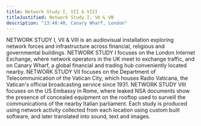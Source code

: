 ```yaml
---
title: Network Study I, VII & VIII
titleJustified: Network Study I, Ⅶ & Ⅷ
description: "13:48:40, Canary Wharf, London"
---
```


NETWORK STUDY I, Ⅶ & Ⅷ is an audiovisual installation exploring network forces and infrastructure across financial, religious and governmental buildings. NETWORK STUDY I focuses on the London Internet Exchange, where network operators in the UK meet to exchange traffic, and on Canary Wharf, a global financial and trading hub conveniently located nearby. NETWORK STUDY Ⅶ focuses on the Department of Telecommunication of the Vatican City, which houses Radio Vaticana, the Vatican's official broadcasting service since 1931. NETWORK STUDY Ⅷ focuses on the US Embassy in Rome, where leaked NSA documents show the presence of concealed equipment on the rooftop used to surveill the communications of the nearby Italian parliament. Each study is produced using network activity collected from each location using custom built software, and later translated into sound, text and images.